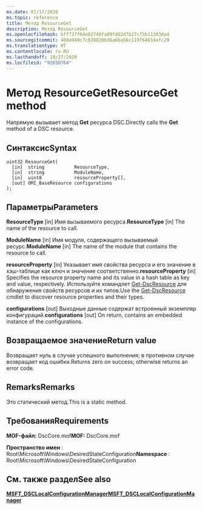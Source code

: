 ```yaml
---
ms.date: 07/17/2020
ms.topic: reference
title: Метод ResourceGet
description: Метод ResourceGet
ms.openlocfilehash: bff737f04e02740fa09fd82d7b27c75b11303dad
ms.sourcegitcommit: 488a940c7c828820b36a6ba56c119f64614afc29
ms.translationtype: HT
ms.contentlocale: ru-RU
ms.lasthandoff: 10/27/2020
ms.locfileid: "92650764"
---
```

# <a name="resourceget-method"></a><span data-ttu-id="88c34-103">Метод ResourceGet</span><span class="sxs-lookup"><span data-stu-id="88c34-103">ResourceGet method</span></span>

<span data-ttu-id="88c34-104">Напрямую вызывает метод **Get** ресурса DSC.</span><span class="sxs-lookup"><span data-stu-id="88c34-104">Directly calls the **Get** method of a DSC resource.</span></span>

## <a name="syntax"></a><span data-ttu-id="88c34-105">Синтаксис</span><span class="sxs-lookup"><span data-stu-id="88c34-105">Syntax</span></span>

```mof
uint32 ResourceGet(
  [in]  string           ResourceType,
  [in]  string           ModuleName,
  [in]  uint8            resourceProperty[],
  [out] OMI_BaseResource configurations
);
```

## <a name="parameters"></a><span data-ttu-id="88c34-106">Параметры</span><span class="sxs-lookup"><span data-stu-id="88c34-106">Parameters</span></span>

<span data-ttu-id="88c34-107">**ResourceType** \[in\] Имя вызываемого ресурса.</span><span class="sxs-lookup"><span data-stu-id="88c34-107">**ResourceType** \[in\] The name of the resource to call.</span></span>

<span data-ttu-id="88c34-108">**ModuleName** \[in\] Имя модуля, содержащего вызываемый ресурс.</span><span class="sxs-lookup"><span data-stu-id="88c34-108">**ModuleName** \[in\] The name of the module that contains the resource to call.</span></span>

<span data-ttu-id="88c34-109">**resourceProperty** \[in\] Указывает имя свойства ресурса и его значение в хэш-таблице как ключ и значение соответственно.</span><span class="sxs-lookup"><span data-stu-id="88c34-109">**resourceProperty** \[in\] Specifies the resource property name and its value in a hash table as key and value, respectively.</span></span> <span data-ttu-id="88c34-110">Используйте командлет [Get-DscResource](/powershell/module/PSDesiredStateConfiguration/Get-DscResource) для обнаружения свойств ресурсов и их типов.</span><span class="sxs-lookup"><span data-stu-id="88c34-110">Use the [Get-DscResource](/powershell/module/PSDesiredStateConfiguration/Get-DscResource) cmdlet to discover resource properties and their types.</span></span>

<span data-ttu-id="88c34-111">**configurations** \[out\] Выходные данные содержат встроенный экземпляр конфигураций.</span><span class="sxs-lookup"><span data-stu-id="88c34-111">**configurations** \[out\] On return, contains an embedded instance of the configurations.</span></span>

## <a name="return-value"></a><span data-ttu-id="88c34-112">Возвращаемое значение</span><span class="sxs-lookup"><span data-stu-id="88c34-112">Return value</span></span>

<span data-ttu-id="88c34-113">Возвращает нуль в случае успешного выполнения; в противном случае возвращает код ошибки.</span><span class="sxs-lookup"><span data-stu-id="88c34-113">Returns zero on success; otherwise returns an error code.</span></span>

## <a name="remarks"></a><span data-ttu-id="88c34-114">Remarks</span><span class="sxs-lookup"><span data-stu-id="88c34-114">Remarks</span></span>

<span data-ttu-id="88c34-115">Это статический метод.</span><span class="sxs-lookup"><span data-stu-id="88c34-115">This is a static method.</span></span>

## <a name="requirements"></a><span data-ttu-id="88c34-116">Требования</span><span class="sxs-lookup"><span data-stu-id="88c34-116">Requirements</span></span>

<span data-ttu-id="88c34-117">**MOF-файл:** DscCore.mof</span><span class="sxs-lookup"><span data-stu-id="88c34-117">**MOF:** DscCore.mof</span></span>

<span data-ttu-id="88c34-118">**Пространство имен** : Root\Microsoft\Windows\DesiredStateConfiguration</span><span class="sxs-lookup"><span data-stu-id="88c34-118">**Namespace** : Root\Microsoft\Windows\DesiredStateConfiguration</span></span>

## <a name="see-also"></a><span data-ttu-id="88c34-119">См. также раздел</span><span class="sxs-lookup"><span data-stu-id="88c34-119">See also</span></span>

[<span data-ttu-id="88c34-120">**MSFT_DSCLocalConfigurationManager**</span><span class="sxs-lookup"><span data-stu-id="88c34-120">**MSFT_DSCLocalConfigurationManager**</span></span>](msft-dsclocalconfigurationmanager.md)
